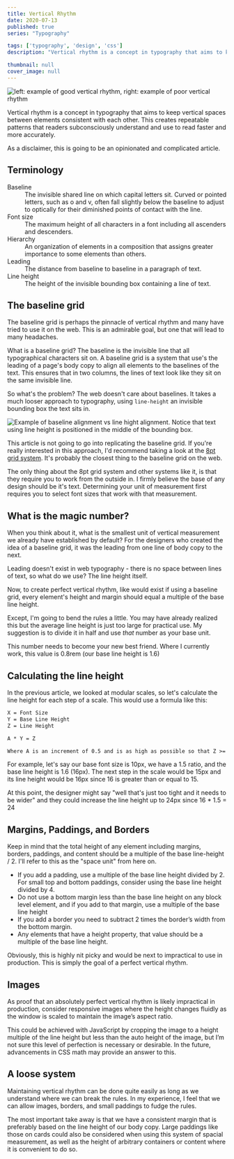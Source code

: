 ```yaml
---
title: Vertical Rhythm
date: 2020-07-13
published: true
series: "Typography"

tags: ['typography', 'design', 'css']
description: "Vertical rhythm is a concept in typography that aims to keep vertical spaces between elements consistent with each other. This creates repeatable patterns that readers subconsciously understand and use to read faster and more accurately."

thumbnail: null
cover_image: null
---
```


![left: example of good vertical rhythm, right: example of poor vertical rhythm](/images/posts/2020/vertical-rhythm/vertical-rhythm.png)

Vertical rhythm is a concept in typography that aims to keep vertical spaces between elements consistent with each other. This creates repeatable patterns that readers subconsciously understand and use to read faster and more accurately.

As a disclaimer, this is going to be an opinionated and complicated article.

## Terminology

<dl>
<dt>Baseline</dt>
	<dd>The invisible shared line on which capital letters sit. Curved or pointed letters, such as o and v, often fall slightly below the baseline to adjust to optically for their diminished points of contact with the line.</dd>
	<dt>Font size</dt>
	<dd>The maximum height of all characters in a font including all ascenders and descenders.</dd>
	<dt>Hierarchy</dt>
	<dd>An organization of elements in a composition that assigns greater importance to some elements than others.</dd>
	<dt>Leading</dt>
	<dd>The distance from baseline to baseline in a paragraph of text.</dd>
	<!--<dt>Letter spacing</dt>
	<td>The uniform alteration of the space between letters of a word. Similar to Tracking, the overall adjustment to the spaces between letters in all words in a block of text.</td>-->
	<dt>Line height</dt>
	<dd>The height of the invisible bounding box containing a line of text.<dd>
	<!--<dt>Line length</dt>
	<dd>The length of a line of body copy, containing an average number of characters and spaces in the selected typeface and font size.</dd>-->
</dl>

## The baseline grid

The baseline grid is perhaps the pinnacle of vertical rhythm and many have tried to use it on the web. This is an admirable goal, but one that will lead to many headaches.

What is a baseline grid? The baseline is the invisible line that all typographical characters sit on. A baseline grid is a system that use's the leading of a page's body copy to align all elements to the baselines of the text. This ensures that in two columns, the lines of text look like they sit on the same invisible line.

So what's the problem? The web doesn't care about baselines. It takes a much looser approach to typography, using `line-height` an invisible bounding box the text sits in.

![Example of baseline alignment vs line hight alignment. Notice that text using line height is positioned in the middle of the bounding box.](/images/posts/2020/vertical-rhythm/baseline-line-height.png)

This article is not going to go into replicating the baseline grid. If you're really interested in this approach, I'd recommend taking a look at the [8pt grid system](https://builttoadapt.io/intro-to-the-8-point-grid-system-d2573cde8632). It's probably the closest thing to the baseline grid on the web.

The only thing about the 8pt grid system and other systems like it, is that they require you to work from the outside in. I firmly believe the base of any design should be it's text. Determining your unit of measurement first requires you to select font sizes that work with that measurement.

## What is the magic number?

When you think about it, what is the smallest unit of vertical measurement we already have established by default? For the designers who created the idea of a baseline grid, it was the leading from one line of body copy to the next.

Leading doesn't exist in web typography - there is no space between lines of text, so what do we use? The line height itself.

Now, to create perfect vertical rhythm, like would exist if using a baseline grid, every element's height and margin should equal a multiple of the base line height.

Except, I'm going to bend the rules a little. You may have already realized this but the average line height is just too large for practical use. My suggestion is to divide it in half and use *that* number as your base unit.

This number needs to become your new best friend. Where I currently work, this value is 0.8rem (our base line height is 1.6)

## Calculating the line height

In the previous article, we looked at modular scales, so let's calculate the line height for each step of a scale. This would use a formula like this:

```txt
X = Font Size
Y = Base Line Height
Z = Line Height

A * Y = Z

Where A is an increment of 0.5 and is as high as possible so that Z >= X
```

For example, let's say our base font size is 10px, we have a 1.5 ratio, and the base line height is 1.6 (16px). The next step in the scale would be 15px and its line height would be 16px since 16 is greater than or equal to 15.

At this point, the designer might say "well that's just too tight and it needs to be wider" and they could increase the line height up to 24px since 16 * 1.5 = 24

## Margins, Paddings, and Borders

Keep in mind that the total height of any element including margins, borders, paddings, and content should be a multiple of the base line-height / 2. I'll refer to this as the "space unit" from here on.

- If you add a padding, use a multiple of the base line height divided by 2. For small top and bottom paddings, consider using the base line height divided by 4.
- Do not use a bottom margin less than the base line height on any block level element, and if you add to that margin, use a multiple of the base line height
- If you add a border you need to subtract 2 times the border’s width from the bottom margin.
- Any elements that have a height property, that value should be a multiple of the base line height.

Obviously, this is highly nit picky and would be next to impractical to use in production. This is simply the goal of a perfect vertical rhythm.

## Images

As proof that an absolutely perfect vertical rhythm is likely impractical in production, consider responsive images where the height changes fluidly as the window is scaled to maintain the image’s aspect ratio.

This could be achieved with JavaScript by cropping the image to a height multiple of the line height but less than the auto height of the image, but I’m not sure this level of perfection is necessary or desirable. In the future, advancements in CSS math may provide an answer to this.

## A loose system

Maintaining vertical rhythm can be done quite easily as long as we understand where we can break the rules. In my experience, I feel that we can allow images, borders, and small paddings to fudge the rules.

The most important take away is that we have a consistent margin that is preferably based on the line height of our body copy. Large paddings like those on cards could also be considered when using this system of spacial measurement, as well as the height of arbitrary containers or content where it is convenient to do so.
